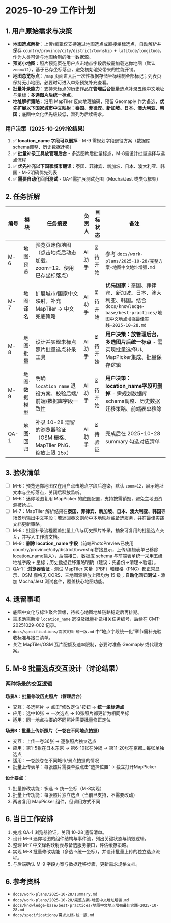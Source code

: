 # 2025-10-29 工作计划

## 1. 用户原始需求与决策
- **地图选点解析**：上传/编辑仅支持通过地图选点或直接坐标选点，自动解析并保存 `country/province/city/district/township + latitude/longitude`，作为人类可读与地图绘制的唯一数据源。
- **预览小地图**：照片预览页在用户点击地点字段后按需加载迷你地图（默认 `zoom=12`），基于已存坐标落点，避免初始渲染带来的性能开销。
- **地图总览标点**：`/map` 页面进入后一次性根据存储坐标绘制全部标记；列表页保持无小地图，必要时可进入单条预览补充查看。
- **批量补录能力**：支持未标点的历史作品在**管理后台**批量选点补录五级中文地址与坐标；**多选图片后统一标点**。
- **地址解析策略**：沿用 MapTiler 反向地理编码，预留 Geomaply 作为备选，**优先扩展以下国家城市中文映射：泰国、菲律宾、新加坡、日本、澳大利亚、韩国**；底图中文化优先级较低，暂列为后续需求。

### 用户决策（2025-10-29讨论结果）
1. ✅ **location_name 字段可以删掉** - M-9 需规划字段退役方案（数据库schema调整、历史数据迁移）
2. ✅ **批量补录工具放管理后台** - 多选图片后批量标点，M-8需设计批量选择与选点流程
3. ✅ **优先补充以下国家城市翻译**：泰国、菲律宾、新加坡、日本、澳大利亚、韩国 - M-7明确优先列表
4. ✅ **需要自动化回归测试** - QA-1需扩展测试范围（Mocha/Jest 或类似框架）

## 2. 任务拆解

| 编号 | 模块 | 任务摘要 | 负责人 | 目标状态 | 备注 |
| --- | --- | --- | --- | --- | --- |
| M-6 | 地图·预览 | 预览页迷你地图（点击地点后动态加载、zoom=12、使用已存坐标落点） | AI助手 | ⏳ 待开始 | 参考 `docs/work-plans/2025-10-28/完整方案-地图中文地址增强.md` |
| M-7 | 地图·译名 | 扩展城市/国家中文映射，补充 MapTiler → 中文兜底策略 | AI助手 | ⏳ 待开始 | **优先国家**：泰国、菲律宾、新加坡、日本、澳大利亚、韩国。结合 `docs/knowledge-base/best-practices/地图中文地点增强最佳实践-2025-10-28.md` |
| M-8 | 地图·批量 | 设计并实现未标点照片批量选点补录工具 | AI助手 | ⏳ 待开始 | **用户决策：放管理后台，多选图片后统一标点** - 需实现批量选择UI、MapPicker集成、批量保存逻辑 |
| M-9 | 地图·数据模型 | 明确 `location_name` 退役方案，校验后端/前端/数据库字段一致性 | AI助手 | ⏳ 待开始 | **用户决策：location_name字段可删掉** - 需规划数据库schema调整、历史数据迁移策略、前端表单移除 |
| QA-1 | 地图·回归 | 补录 10-28 遗留的浏览器验证（OSM 栅格、MapTiler PNG、缩放上限 15x） | AI助手 | ⏳ 待验证 | 完成后在 2025-10-28 summary 勾选对应清单 |

## 3. 验收清单
- [ ] M-6：预览迷你地图仅在用户点击地点字段后渲染，默认 `zoom=12`，展示地址文本与坐标落点，关闭后释放监听。
- [ ] M-6：迷你地图复用 MapPicker 的底图配置，支持按需销毁，避免主地图资源被抢占。
- [ ] M-7：MapTiler 解析结果在**泰国、菲律宾、新加坡、日本、澳大利亚、韩国**等场景均输出中文字段；若返回英文则命中本地映射或备选服务，并在最佳实践文档更新策略。
- [ ] M-8：批量补录流程覆盖批量上传与历史照片补录，抽象可复用的批量选点交互，并写入工作流文档。
- [ ] M-9：**删除 location_name 字段**（前端PhotoPreview已使用country/province/city/district/township拼接显示，上传/编辑表单已移除location_name输入），后端接口、数据库 schema 与前端表单统一采用五级地址字段 + 坐标；历史数据迁移策略明确（建议：先备份→清理→验证）。
- [ ] QA-1：**浏览器验证** - 测试 MapTiler 矢量（PBF）和栅格（PNG）都正常显示、OSM 栅格无 CORS、三地图源缩放上限均为 15 级；**自动化回归测试** - 添加 Mocha/Jest 测试套件，覆盖核心地图功能。

## 4. 遗留事项
- 底图中文化与标注聚合暂缓，待核心地图地址链路稳定后再排期。
- 需求池需新增 `location_name` 退役及批量补录相关任务编号，后续在 CMT-20251029-002 记录。
- `docs/specifications/需求文档-统一版.md` 中“地点字段统一化”章节需补充验收标准与接口清单。
- 关注 MapTiler/OSM 瓦片配额及速率限制，必要时准备 Geomaply 或代理方案。

## 5. M-8 批量选点交互设计（讨论结果）

### 两种场景的交互逻辑

**场景A：批量修改历史照片（管理后台）**
- 交互：多选照片 → 点击"修改定位"按钮 → **统一坐标选点**
- 应用：选中10张 → 一次选点 → 10张照片都更新为相同坐标
- 适用：同一地点拍摄的不同照片需要批量修正定位

**场景B：批量上传新照片（一卷在不同地点拍摄）**
- 交互：上传一卷36张 → 逐张照片独立选点
- 应用：第1-5张在日本东京 → 第6-10张在沖縄 → 第11-20张在京都...每张单独选点
- 适用：一卷胶卷在不同城市/景点拍摄的情况
- 批量上传表单：每张照片需要单独点击"选择位置"→ 独立打开MapPicker

**设计要点**：
1. 批量修改功能：多选 → 统一坐标（M-8实现）
2. 批量上传功能：每张照片独立选点（当前已支持，不需要改动）
3. 两者复用 MapPicker 组件，但调用方式不同

## 6. 当日工作安排
1. 完成 QA-1 浏览器验证，关闭 10-28 遗留清单。
2. 设计 M-6 迷你地图的组件结构与事件流，列出关键状态与销毁逻辑。
3. 整理 M-7 中文译名映射表与备选服务接口，评估缓存策略。
4. 实现 M-8 批量修改功能（多选→统一坐标），并设计批量上传的独立选点流程。
5. 与后端确认 M-9 字段方案与数据迁移步骤，更新需求规格文档。

## 6. 参考资料
- `docs/work-plans/2025-10-28/summary.md`
- `docs/work-plans/2025-10-28/完整方案-地图中文地址增强.md`
- `docs/knowledge-base/best-practices/地图中文地点增强最佳实践-2025-10-28.md`
- `docs/specifications/需求文档-统一版.md`
